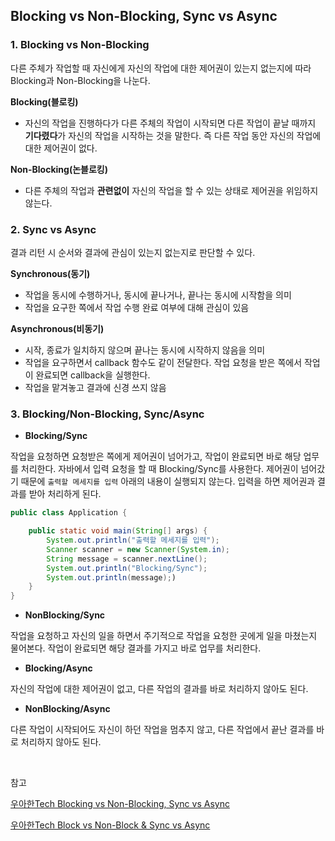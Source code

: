 ## Blocking vs Non-Blocking, Sync vs Async

### 1. Blocking vs Non-Blocking

다른 주체가 작업할 때 자신에게 자신의 작업에 대한 제어권이 있는지 없는지에 따라 Blocking과 Non-Blocking을 나눈다.

**Blocking(블로킹)**

- 자신의 작업을 진행하다가 다른 주체의 작업이 시작되면 다른 작업이 끝날 때까지 **기다렸다**가 자신의 작업을 시작하는 것을 말한다. 즉 다른 작업 동안 자신의 작업에 대한 제어권이 없다.

**Non-Blocking(논블로킹)**

- 다른 주체의 작업과 **관련없이** 자신의 작업을 할 수 있는 상태로 제어권을 위임하지 않는다.

### 2. Sync vs Async

결과 리턴 시 순서와 결과에 관심이 있는지 없는지로 판단할 수 있다.

**Synchronous(동기)**

- 작업을 동시에 수행하거나, 동시에 끝나거나, 끝나는 동시에 시작함을 의미
- 작업을 요구한 쪽에서 작업 수행 완료 여부에 대해 관심이 있음

**Asynchronous(비동기)**

- 시작, 종료가 일치하지 않으며 끝나는 동시에 시작하지 않음을 의미
- 작업을 요구하면서 callback 함수도 같이 전달한다. 작업 요청을 받은 쪽에서 작업이 완료되면 callback을 실행한다.
- 작업을 맡겨놓고 결과에 신경 쓰지 않음

### 3. Blocking/Non-Blocking, Sync/Async

- **Blocking/Sync**

작업을 요청하면 요청받은 쪽에게 제어권이 넘어가고, 작업이 완료되면 바로 해당 업무를 처리한다. 자바에서 입력 요청을 할 때 Blocking/Sync를 사용한다. 제어권이 넘어갔기 때문에 `출력할 메세지를 입력` 아래의 내용이 실행되지 않는다. 입력을 하면 제어권과 결과를 받아 처리하게 된다.

```java
public class Application {

    public static void main(String[] args) {
        System.out.println("출력할 메세지를 입력");
        Scanner scanner = new Scanner(System.in);
        String message = scanner.nextLine();
        System.out.println("Blocking/Sync");
        System.out.println(message);)
    }
}
```

- **NonBlocking/Sync**

작업을 요청하고 자신의 일을 하면서 주기적으로 작업을 요청한 곳에게 일을 마쳤는지 물어본다. 작업이 완료되면 해당 결과를 가지고 바로 업무를 처리한다.

- **Blocking/Async**

자신의 작업에 대한 제어권이 없고, 다른 작업의 결과를 바로 처리하지 않아도 된다.

- **NonBlocking/Async**

다른 작업이 시작되어도 자신이 하던 작업을 멈추지 않고, 다른 작업에서 끝난 결과를 바로 처리하지 않아도 된다.

<br>

참고

[우아한Tech Blocking vs Non-Blocking, Sync vs Async](https://www.youtube.com/watch?v=oEIoqGd-Sns&list=PLgXGHBqgT2TvpJ_p9L_yZKPifgdBOzdVH&index=126)

[우아한Tech Block vs Non-Block & Sync vs Async](https://www.youtube.com/watch?v=IdpkfygWIMk&t=1118s)
